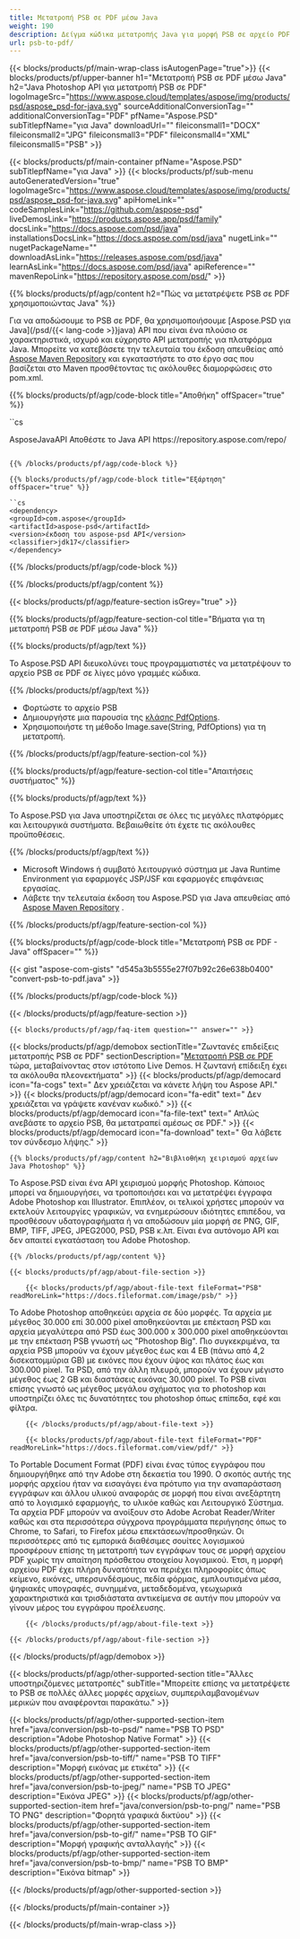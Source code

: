 ```yaml
---
title: Μετατροπή PSB σε PDF μέσω Java
weight: 190
description: Δείγμα κώδικα μετατροπής Java για μορφή PSB σε αρχείο PDF. Χρησιμοποιήστε αυτό το παράδειγμα κώδικα για να μετατρέψετε PSB σε PDF σε οποιαδήποτε εφαρμογή που βασίζεται σε Web ή Desktop Java.
url: psb-to-pdf/
---
```


{{< blocks/products/pf/main-wrap-class isAutogenPage="true">}}
{{< blocks/products/pf/upper-banner h1="Μετατροπή PSB σε PDF μέσω Java" h2="Java Photoshop API για μετατροπή PSB σε PDF" logoImageSrc="https://www.aspose.cloud/templates/aspose/img/products/psd/aspose_psd-for-java.svg" sourceAdditionalConversionTag="" additionalConversionTag="PDF" pfName="Aspose.PSD" subTitlepfName="για Java" downloadUrl="" fileiconsmall1="DOCX" fileiconsmall2="JPG" fileiconsmall3="PDF" fileiconsmall4="XML" fileiconsmall5="PSB" >}}

{{< blocks/products/pf/main-container pfName="Aspose.PSD" subTitlepfName="για Java" >}}
{{< blocks/products/pf/sub-menu autoGeneratedVersion="true" logoImageSrc="https://www.aspose.cloud/templates/aspose/img/products/psd/aspose_psd-for-java.svg" apiHomeLink="" codeSamplesLink="https://github.com/aspose-psd" liveDemosLink="https://products.aspose.app/psd/family" docsLink="https://docs.aspose.com/psd/java" installationsDocsLink="https://docs.aspose.com/psd/java" nugetLink="" nugetPackageName="" downloadAsLink="https://releases.aspose.com/psd/java" learnAsLink="https://docs.aspose.com/psd/java" apiReference="" mavenRepoLink="https://repository.aspose.com/psd/" >}}

{{% blocks/products/pf/agp/content h2="Πώς να μετατρέψετε PSB σε PDF χρησιμοποιώντας Java" %}}

 Για να αποδώσουμε το PSB σε PDF, θα χρησιμοποιήσουμε
 [Aspose.PSD για Java](/psd/{{< lang-code >}}java)
 API που είναι ένα πλούσιο σε χαρακτηριστικά, ισχυρό και εύχρηστο API μετατροπής για πλατφόρμα Java. Μπορείτε να κατεβάσετε την τελευταία του έκδοση απευθείας από
 [Aspose Maven Repository](https://repository.aspose.com/psd/)
 και εγκαταστήστε το στο έργο σας που βασίζεται στο Maven προσθέτοντας τις ακόλουθες διαμορφώσεις στο pom.xml.

{{% blocks/products/pf/agp/code-block title="Αποθήκη" offSpacer="true" %}}

``cs

<repository>
<id>AsposeJavaAPI</id>
<name>Αποθέστε το Java API</name>
<url>https://repository.aspose.com/repo/</url>
</repository>

```

{{% /blocks/products/pf/agp/code-block %}}

{{% blocks/products/pf/agp/code-block title="Εξάρτηση" offSpacer="true" %}}

``cs
<dependency>
<groupId>com.aspose</groupId>
<artifactId>aspose-psd</artifactId>
<version>έκδοση του aspose-psd API</version>
<classifier>jdk17</classifier>
</dependency>

```

{{% /blocks/products/pf/agp/code-block %}}

{{% /blocks/products/pf/agp/content %}}

{{< blocks/products/pf/agp/feature-section isGrey="true" >}}

{{% blocks/products/pf/agp/feature-section-col title="Βήματα για τη μετατροπή PSB σε PDF μέσω Java" %}}

{{% blocks/products/pf/agp/text %}}

 Το Aspose.PSD API διευκολύνει τους προγραμματιστές να μετατρέψουν το αρχείο PSB σε PDF σε λίγες μόνο γραμμές κώδικα.

{{% /blocks/products/pf/agp/text %}}

- Φορτώστε το αρχείο PSB
- Δημιουργήστε μια παρουσία της [κλάσης PdfOptions](https://apireference.aspose.com/psd/java/com.aspose.psd.imageoptions/PdfOptions).
- Χρησιμοποιήστε τη μέθοδο Image.save(String, PdfOptions) για τη μετατροπή.

{{% /blocks/products/pf/agp/feature-section-col %}}

{{% blocks/products/pf/agp/feature-section-col title="Απαιτήσεις συστήματος" %}}

{{% blocks/products/pf/agp/text %}}

 Το Aspose.PSD για Java υποστηρίζεται σε όλες τις μεγάλες πλατφόρμες και λειτουργικά συστήματα. Βεβαιωθείτε ότι έχετε τις ακόλουθες προϋποθέσεις.

{{% /blocks/products/pf/agp/text %}}

- Microsoft Windows ή συμβατό λειτουργικό σύστημα με Java Runtime Environment για εφαρμογές JSP/JSF και εφαρμογές επιφάνειας εργασίας.
- Λάβετε την τελευταία έκδοση του Aspose.PSD για Java απευθείας από
 [Aspose Maven Repository](https://repository.aspose.com/psd/) .

{{% /blocks/products/pf/agp/feature-section-col %}}

{{% blocks/products/pf/agp/code-block title="Μετατροπή PSB σε PDF - Java" offSpacer="" %}}

{{< gist "aspose-com-gists" "d545a3b5555e27f07b92c26e638b0400" "convert-psb-to-pdf.java" >}}

{{% /blocks/products/pf/agp/code-block %}}

{{< /blocks/products/pf/agp/feature-section >}}

    {{< blocks/products/pf/agp/faq-item question="" answer="" >}}
 

<!-- aboutfile Starts -->

{{< blocks/products/pf/agp/demobox sectionTitle="Ζωντανές επιδείξεις μετατροπής PSB σε PDF" sectionDescription="[Μετατροπή PSB σε PDF](https://products.aspose.app/psd/conversion/psb-to-pdf) τώρα, μεταβαίνοντας στον ιστότοπο Live Demos. Η ζωντανή επίδειξη έχει τα ακόλουθα πλεονεκτήματα" >}}
        {{< blocks/products/pf/agp/democard icon="fa-cogs" text=" Δεν χρειάζεται να κάνετε λήψη του Aspose API." >}}
        {{< blocks/products/pf/agp/democard icon="fa-edit" text=" Δεν χρειάζεται να γράψετε κανέναν κωδικό." >}}
        {{< blocks/products/pf/agp/democard icon="fa-file-text" text=" Απλώς ανεβάστε το αρχείο PSB, θα μετατραπεί αμέσως σε PDF." >}}
        {{< blocks/products/pf/agp/democard icon="fa-download" text=" Θα λάβετε τον σύνδεσμο λήψης." >}}

    {{% blocks/products/pf/agp/content h2="Βιβλιοθήκη χειρισμού αρχείων Java Photoshop" %}}

 Το Aspose.PSD είναι ένα API χειρισμού μορφής Photoshop. Κάποιος μπορεί να δημιουργήσει, να τροποποιήσει και να μετατρέψει έγγραφα Adobe Photoshop και Illustrator. Επιπλέον, οι τελικοί χρήστες μπορούν να εκτελούν λειτουργίες γραφικών, να ενημερώσουν ιδιότητες επιπέδου, να προσθέσουν υδατογραφήματα ή να αποδώσουν μία μορφή σε PNG, GIF, BMP, TIFF, JPEG, JPEG2000, PSD, PSB κ.λπ. Είναι ένα αυτόνομο API και δεν απαιτεί εγκατάσταση του Adobe Photoshop.



    {{% /blocks/products/pf/agp/content %}}

    {{< blocks/products/pf/agp/about-file-section >}}

        {{< blocks/products/pf/agp/about-file-text fileFormat="PSB" readMoreLink="https://docs.fileformat.com/image/psb/" >}}

Το Adobe Photoshop αποθηκεύει αρχεία σε δύο μορφές. Τα αρχεία με μέγεθος 30.000 επί 30.000 pixel αποθηκεύονται με επέκταση PSD και αρχεία μεγαλύτερα από PSD έως 300.000 x 300.000 pixel αποθηκεύονται με την επέκταση PSB γνωστή ως "Photoshop Big". Πιο συγκεκριμένα, τα αρχεία PSB μπορούν να έχουν μέγεθος έως και 4 EB (πάνω από 4,2 δισεκατομμύρια GB) με εικόνες που έχουν ύψος και πλάτος έως και 300.000 pixel. Τα PSD, από την άλλη πλευρά, μπορούν να έχουν μέγιστο μέγεθος έως 2 GB και διαστάσεις εικόνας 30.000 pixel. Το PSB είναι επίσης γνωστό ως μέγεθος μεγάλου σχήματος για το photoshop και υποστηρίζει όλες τις δυνατότητες του photoshop όπως επίπεδα, εφέ και φίλτρα.


        {{< /blocks/products/pf/agp/about-file-text >}}

        {{< blocks/products/pf/agp/about-file-text fileFormat="PDF" readMoreLink="https://docs.fileformat.com/view/pdf/" >}}

Το Portable Document Format (PDF) είναι ένας τύπος εγγράφου που δημιουργήθηκε από την Adobe στη δεκαετία του 1990. Ο σκοπός αυτής της μορφής αρχείου ήταν να εισαγάγει ένα πρότυπο για την αναπαράσταση εγγράφων και άλλου υλικού αναφοράς σε μορφή που είναι ανεξάρτητη από το λογισμικό εφαρμογής, το υλικόe καθώς και Λειτουργικό Σύστημα. Τα αρχεία PDF μπορούν να ανοίξουν στο Adobe Acrobat Reader/Writer καθώς και στα περισσότερα σύγχρονα προγράμματα περιήγησης όπως το Chrome, το Safari, το Firefox μέσω επεκτάσεων/προσθηκών. Οι περισσότερες από τις εμπορικά διαθέσιμες σουίτες λογισμικού προσφέρουν επίσης τη μετατροπή των εγγράφων τους σε μορφή αρχείου PDF χωρίς την απαίτηση πρόσθετου στοιχείου λογισμικού. Έτσι, η μορφή αρχείου PDF έχει πλήρη δυνατότητα να περιέχει πληροφορίες όπως κείμενο, εικόνες, υπερσυνδέσμους, πεδία φόρμας, εμπλουτισμένα μέσα, ψηφιακές υπογραφές, συνημμένα, μεταδεδομένα, γεωχωρικά χαρακτηριστικά και τρισδιάστατα αντικείμενα σε αυτήν που μπορούν να γίνουν μέρος του εγγράφου προέλευσης.


        {{< /blocks/products/pf/agp/about-file-text >}}

    {{< /blocks/products/pf/agp/about-file-section >}}

{{< /blocks/products/pf/agp/demobox >}}

<!-- aboutfile Ends -->

{{< blocks/products/pf/agp/other-supported-section title="Άλλες υποστηριζόμενες μετατροπές" subTitle="Μπορείτε επίσης να μετατρέψετε το PSB σε πολλές άλλες μορφές αρχείων, συμπεριλαμβανομένων μερικών που αναφέρονται παρακάτω." >}}

{{< blocks/products/pf/agp/other-supported-section-item href="java/conversion/psb-to-psd/" name="PSB TO PSD" description="Adobe Photoshop Native Format" >}}
{{< blocks/products/pf/agp/other-supported-section-item href="java/conversion/psb-to-tiff/" name="PSB TO TIFF" description="Μορφή εικόνας με ετικέτα" >}}
{{< blocks/products/pf/agp/other-supported-section-item href="java/conversion/psb-to-jpeg/" name="PSB TO JPEG" description="Εικόνα JPEG" >}}
{{< blocks/products/pf/agp/other-supported-section-item href="java/conversion/psb-to-png/" name="PSB TO PNG" description="Φορητά γραφικά δικτύου" >}}
{{< blocks/products/pf/agp/other-supported-section-item href="java/conversion/psb-to-gif/" name="PSB TO GIF" description="Μορφή γραφικής ανταλλαγής" >}}
{{< blocks/products/pf/agp/other-supported-section-item href="java/conversion/psb-to-bmp/" name="PSB TO BMP" description="Εικόνα bitmap" >}}

{{< /blocks/products/pf/agp/other-supported-section >}}

{{< /blocks/products/pf/main-container >}}
    
{{< /blocks/products/pf/main-wrap-class >}}

